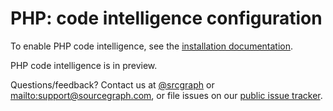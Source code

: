 # PHP: code intelligence configuration

To enable PHP code intelligence, see the [installation documentation](/docs/code-intelligence/install).

PHP code intelligence is in preview.

Questions/feedback? Contact us at [@srcgraph](https://twitter.com/srcgraph) or <mailto:support@sourcegraph.com>, or file issues on our [public issue tracker](https://github.com/sourcegraph/issues/issues).
